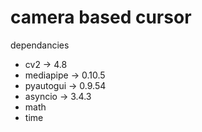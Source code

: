 # camera based cursor

dependancies
- cv2 -> 4.8
- mediapipe -> 0.10.5
- pyautogui -> 0.9.54
- asyncio -> 3.4.3
- math
- time
